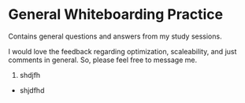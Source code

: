 # General Whiteboarding Practice

Contains general questions and answers from my study sessions.

I would love the feedback regarding optimization, scaleability, and just comments in general. So, please feel free to message me.

1. shdjfh
 * shjdfhd
 
